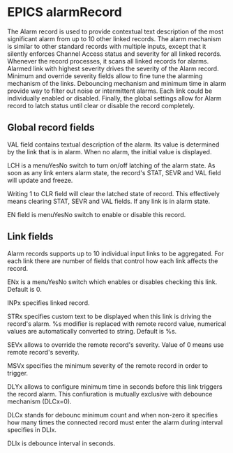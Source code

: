 # EPICS alarmRecord

The Alarm record is used to provide contextual text description of the most significant alarm from up to 10 other linked records. The alarm mechanism is similar to other standard records with multiple inputs, except that it silently enforces Channel Access status and severity for all linked records. Whenever the record processes, it scans all linked records for alarms. Alarmed link with highest 
severity drives the severity of the Alarm record. Minimum and override severity fields allow to fine
tune the alarming mechanism of the links. Debouncing mechanism and minimum time in alarm provide
way to filter out noise or intermittent alarms. Each link could be individually enabled or disabled.
Finally, the global settings allow for Alarm record to latch status until clear or disable the 
record completely.

## Global record fields

VAL field contains textual description of the alarm. Its value is determined by the link that is in
alarm. When no alarm, the initial value is displayed.

LCH is a menuYesNo switch to turn on/off latching of the alarm state. As soon as any link enters 
alarm state, the record's STAT, SEVR and VAL field will update and freeze.

Writing 1 to CLR field will clear the latched state of record. This effectively means clearing STAT,
SEVR and VAL fields. If any link is in alarm state.

EN field is menuYesNo switch to enable or disable this record.

## Link fields

Alarm records supports up to 10 individual input links to be aggregated. For each link there are
number of fields that control how each link affects the record.

ENx is a menuYesNo switch which enables or disables checking this link. Default is 0.

INPx specifies linked record.

STRx specifies custom text to be displayed when this link is driving the record's alarm. %s modifier
is replaced with remote record value, numerical values are automatically converted to string. Default
is %s.

SEVx allows to override the remote record's severity. Value of 0 means use remote record's severity.

MSVx specifies the minimum severity of the remote record in order to trigger.

DLYx allows to configure minimum time in seconds before this link triggers the record alarm. This
confiuration is mutually exclusive with debounce mechanism (DLCx=0).

DLCx stands for debounc minimum count and when non-zero it specifies how many times the connected
record must enter the alarm during interval specifies in DLIx.

DLIx is debounce interval in seconds.